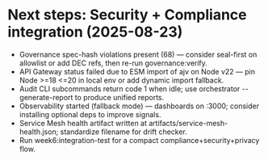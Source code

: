 # Next steps: Security + Compliance integration (2025-08-23)

- Governance spec-hash violations present (68) — consider seal-first on allowlist or add DEC refs, then re-run governance:verify.
- API Gateway status failed due to ESM import of ajv on Node v22 — pin Node >=18 <=20 in local env or add dynamic import fallback.
- Audit CLI subcommands return code 1 when idle; use orchestrator --generate-report to produce unified reports.
- Observability started (fallback mode) — dashboards on :3000; consider installing optional deps to improve signals.
- Service Mesh health artifact written at artifacts/service-mesh-health.json; standardize filename for drift checker.
- Run week6:integration-test for a compact compliance+security+privacy flow.
